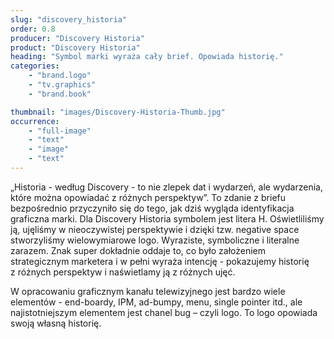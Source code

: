 ```yaml
---
slug: "discovery_historia"
order: 0.8
producer: "Discovery Historia"
product: "Discovery Historia"
heading: "Symbol marki wyraża cały brief. Opowiada historię."
categories:
    - "brand.logo"
    - "tv.graphics"
    - "brand.book"

thumbnail: "images/Discovery-Historia-Thumb.jpg"
occurrence:
    - "full-image"
    - "text"
    - "image"
    - "text"
---
```

„Historia - według Discovery - to nie zlepek dat i wydarzeń, ale wydarzenia, które można opowiadać z różnych perspektyw”. To zdanie z briefu bezpośrednio przyczyniło się do tego, jak dziś wygląda identyfikacja graficzna marki. Dla Discovery Historia symbolem jest litera H. Oświetliliśmy ją, ujęliśmy w nieoczywistej perspektywie i dzięki tzw. negative space stworzyliśmy wielowymiarowe logo. Wyraziste, symboliczne i literalne zarazem. Znak super dokładnie oddaje to, co było założeniem strategicznym marketera i w pełni wyraża intencję - pokazujemy historię z różnych perspektyw i naświetlamy ją z różnych ujęć.

W opracowaniu graficznym kanału telewizyjnego jest bardzo wiele elementów - end-boardy, IPM, ad-bumpy, menu, single pointer itd., ale najistotniejszym elementem jest chanel bug – czyli logo. To logo opowiada swoją własną historię.
  